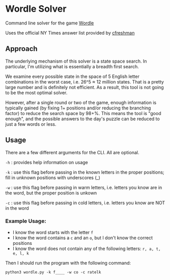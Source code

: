 # Wordle Solver
Command line solver for the game [Wordle](https://www.nytimes.com/games/wordle/index.html)

Uses the official NY Times answer list provided by [cfreshman](https://gist.github.com/cfreshman/a7b776506c73284511034e63af1017ee)

## Approach
The underlying mechanism of this solver is a state space search. In particular, I'm utilizing what is essentially a breadth first search.

We examine every possible state in the space of 5 English letter combinations in the worst case, i.e. 26^5 ≈ 12 million states. That is a pretty large number and is definitely not efficient. As a result, this tool is not going to be the most optimal solver.

However, after a single round or two of the game, enough information is typically gained (by fixing 1+ positions and/or reducing the branching factor) to reduce the search space by 98+%. This means the tool is "good enough", and the possible answers to the day's puzzle can be reduced to just a few words or less.

## Usage
There are a few different arguments for the CLI. All are optional.

`-h` : provides help information on usage

`-k` : use this flag before passing in the known letters in the proper positions; fill in unknown positions with underscores (_)

`-w` : use this flag before passing in warm letters, i.e. letters you know are in the word, but the proper position is unkown

`-c` : use this flag before passing in cold letters, i.e. letters you know are NOT in the word

### Example Usage:
- I know the word starts with the letter `f`
- I know the word contains a `c` and an `o`, but I don't know the correct positions
- I know the word does not contain any of the following letters: `r, a, t, e, l, k`

Then I should run the program with the following command:

`python3 wordle.py -k f____ -w co -c ratelk`
